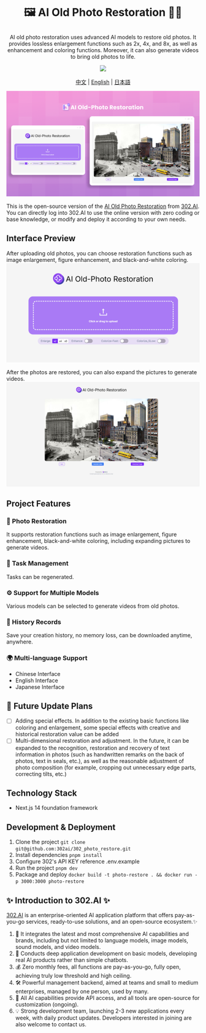 # <p align="center">🖼️ AI Old Photo Restoration 🚀✨</p>

<p align="center">AI old photo restoration uses advanced AI models to restore old photos. It provides lossless enlargement functions such as 2x, 4x, and 8x, as well as enhancement and coloring functions. Moreover, it can also generate videos to bring old photos to life.</p>

<p align="center"><a href="https://302.ai/en/tools/restoration/" target="blank"><img src="https://file.302.ai/gpt/imgs/github/20250102/72a57c4263944b73bf521830878ae39a.png" /></a></p >

<p align="center"><a href="README_zh.md">中文</a> | <a href="README.md">English</a> | <a href="README_ja.md">日本語</a></p>

![pic-tool](docs/AI老照片修复en.png)      

This is the open-source version of the [AI Old Photo Restoration](https://302.ai/en/tools/restoration/) from [302.AI](https://302.ai/en/). You can directly log into 302.AI to use the online version with zero coding or base knowledge, or modify and deploy it according to your own needs.

## Interface Preview
After uploading old photos, you can choose restoration functions such as image enlargement, figure enhancement, and black-and-white coloring.
![pic-tool](docs/en/老照片英1.png)      

After the photos are restored, you can also expand the pictures to generate videos.
![pic-tool](docs/en/老照片英2.png)

## Project Features

### 🎥 Photo Restoration
It supports restoration functions such as image enlargement, figure enhancement, black-and-white coloring, including expanding pictures to generate videos.
### 🔄 Task Management
Tasks can be regenerated.
### ⚙️ Support for Multiple Models
Various models can be selected to generate videos from old photos.
### 📜 History Records
Save your creation history, no memory loss, can be downloaded anytime, anywhere.
### 🌍 Multi-language Support
- Chinese Interface
- English Interface
- Japanese Interface

## 🚩 Future Update Plans
- [ ] Adding special effects. In addition to the existing basic functions like coloring and enlargement, some special effects with creative and historical restoration value can be added
- [ ] Multi-dimensional restoration and adjustment. In the future, it can be expanded to the recognition, restoration and recovery of text information in photos (such as handwritten remarks on the back of photos, text in seals, etc.), as well as the reasonable adjustment of photo composition (for example, cropping out unnecessary edge parts, correcting tilts, etc.)

## Technology Stack

- Next.js 14 foundation framework

## Development & Deployment

1. Clone the project `git clone git@github.com:302ai/302_photo_restore.git`
2. Install dependencies `pnpm install`
3. Configure 302's API KEY reference .env.example
4. Run the project `pnpm dev`
5. Package and deploy `docker build -t photo-restore . && docker run -p 3000:3000 photo-restore`


## ✨ Introduction to 302.AI ✨

[302.AI](https://302.ai) is an enterprise-oriented AI application platform that offers pay-as-you-go services, ready-to-use solutions, and an open-source ecosystem.✨

1. 🧠 It integrates the latest and most comprehensive AI capabilities and brands, including but not limited to language models, image models, sound models, and video models.
2. 🚀 Conducts deep application development on basic models, developing real AI products rather than simple chatbots.
3. 💰 Zero monthly fees, all functions are pay-as-you-go, fully open, achieving truly low threshold and high ceiling.
4. 🛠 Powerful management backend, aimed at teams and small to medium enterprises, managed by one person, used by many.
5. 🔗 All AI capabilities provide API access, and all tools are open-source for customization (ongoing).
6. 💡 Strong development team, launching 2-3 new applications every week, with daily product updates. Developers interested in joining are also welcome to contact us.
